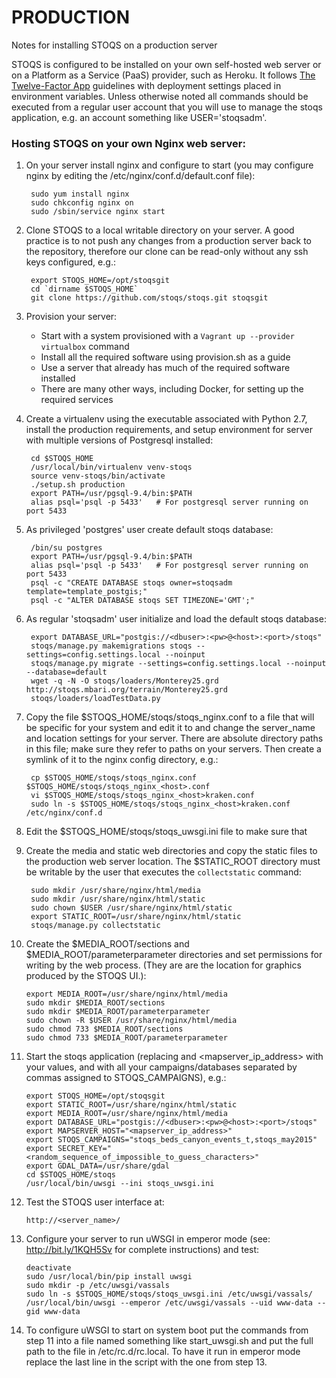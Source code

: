 PRODUCTION
==========

Notes for installing STOQS on a production server

STOQS is configured to be installed on your own self-hosted web server or on a 
Platform as a Service (PaaS) provider, such as Heroku. It follows
[The Twelve-Factor App](http://12factor.net/) guidelines with deployment 
settings placed in environment variables.  Unless otherwise noted all commands
should be executed from a regular user account that you will use to manage
the stoqs application, e.g. an account something like USER='stoqsadm'.

### Hosting STOQS on your own Nginx web server:

1. On your server install nginx and configure to start (you may configure nginx
   by editing the /etc/nginx/conf.d/default.conf file):

        sudo yum install nginx
        sudo chkconfig nginx on
        sudo /sbin/service nginx start

2. Clone STOQS to a local writable directory on your server. A good practice
   is to not push any changes from a production server back to the repository,
   therefore our clone can be read-only without any ssh keys configured, e.g.:

        export STOQS_HOME=/opt/stoqsgit
        cd `dirname $STOQS_HOME`
        git clone https://github.com/stoqs/stoqs.git stoqsgit

3. Provision your server: 

    * Start with a system provisioned with a `Vagrant up --provider virtualbox` command
    * Install all the required software using provision.sh as a guide
    * Use a server that already has much of the required software installed
    * There are many other ways, including Docker, for setting up the required services

4. Create a virtualenv using the executable associated with Python 2.7, install 
   the production requirements, and setup environment for server with multiple
   versions of Postgresql installed:
   
        cd $STOQS_HOME 
        /usr/local/bin/virtualenv venv-stoqs
        source venv-stoqs/bin/activate
        ./setup.sh production
        export PATH=/usr/pgsql-9.4/bin:$PATH
        alias psql='psql -p 5433'   # For postgresql server running on port 5433

5. As privileged 'postgres' user create default stoqs database:

        /bin/su postgres
        export PATH=/usr/pgsql-9.4/bin:$PATH
        alias psql='psql -p 5433'   # For postgresql server running on port 5433
        psql -c "CREATE DATABASE stoqs owner=stoqsadm template=template_postgis;"
        psql -c "ALTER DATABASE stoqs SET TIMEZONE='GMT';"

6. As regular 'stoqsadm' user initialize and load the default stoqs database:

        export DATABASE_URL="postgis://<dbuser>:<pw>@<host>:<port>/stoqs"
        stoqs/manage.py makemigrations stoqs --settings=config.settings.local --noinput
        stoqs/manage.py migrate --settings=config.settings.local --noinput --database=default
        wget -q -N -O stoqs/loaders/Monterey25.grd http://stoqs.mbari.org/terrain/Monterey25.grd
        stoqs/loaders/loadTestData.py

7. Copy the file $STOQS_HOME/stoqs/stoqs_nginx.conf to a file that will be
   specific for your system and edit it to and change the server_name
   and location settings for your server.  There are absolute directory paths in 
   this file; make sure they refer to paths on your servers.  Then create a
   symlink of it to the nginx config directory, e.g.:

        cp $STOQS_HOME/stoqs/stoqs_nginx.conf $STOQS_HOME/stoqs/stoqs_nginx_<host>.conf
        vi $STOQS_HOME/stoqs/stoqs_nginx_<host>kraken.conf
        sudo ln -s $STOQS_HOME/stoqs/stoqs_nginx_<host>kraken.conf /etc/nginx/conf.d

8. Edit the $STOQS_HOME/stoqs/stoqs_uwsgi.ini file to make sure that 


9. Create the media and static web directories and copy the static files to the 
   production web server location. The $STATIC_ROOT directory must be writable 
   by the user that executes the `collectstatic` command:

        sudo mkdir /usr/share/nginx/html/media
        sudo mkdir /usr/share/nginx/html/static
        sudo chown $USER /usr/share/nginx/html/static
        export STATIC_ROOT=/usr/share/nginx/html/static
        stoqs/manage.py collectstatic

10. Create the $MEDIA_ROOT/sections and $MEDIA_ROOT/parameterparameter
    directories and set permissions for writing by the web process. 
    (They are are the location for graphics produced by the STOQS UI.):

        export MEDIA_ROOT=/usr/share/nginx/html/media
        sudo mkdir $MEDIA_ROOT/sections
        sudo mkdir $MEDIA_ROOT/parameterparameter
        sudo chown -R $USER /usr/share/nginx/html/media
        sudo chmod 733 $MEDIA_ROOT/sections
        sudo chmod 733 $MEDIA_ROOT/parameterparameter


11. Start the stoqs application (replacing <dbuser> <pw> <host> <port> and
    <mapserver_ip_address> with your values, and with all your 
    campaigns/databases separated by commas assigned to STOQS_CAMPAIGNS), e.g.:

        export STOQS_HOME=/opt/stoqsgit
        export STATIC_ROOT=/usr/share/nginx/html/static
        export MEDIA_ROOT=/usr/share/nginx/html/media
        export DATABASE_URL="postgis://<dbuser>:<pw>@<host>:<port>/stoqs"
        export MAPSERVER_HOST="<mapserver_ip_address>"
        export STOQS_CAMPAIGNS="stoqs_beds_canyon_events_t,stoqs_may2015"
        export SECRET_KEY="<random_sequence_of_impossible_to_guess_characters>"
        export GDAL_DATA=/usr/share/gdal
        cd $STOQS_HOME/stoqs
        /usr/local/bin/uwsgi --ini stoqs_uwsgi.ini

12. Test the STOQS user interface at:

        http://<server_name>/

13. Configure your server to run uWSGI in emperor mode (see: http://bit.ly/1KQH5Sv
    for complete instructions) and test:

        deactivate
        sudo /usr/local/bin/pip install uwsgi
        sudo mkdir -p /etc/uwsgi/vassals
        sudo ln -s $STOQS_HOME/stoqs/stoqs_uwsgi.ini /etc/uwsgi/vassals/
        /usr/local/bin/uwsgi --emperor /etc/uwsgi/vassals --uid www-data --gid www-data

14. To configure uWSGI to start on system boot put the commands from step 11 into 
    a file named something like start_uwsgi.sh and put the full path to the file
    in /etc/rc.d/rc.local.  To have it run in emperor mode replace the last line
    in the script with the one from step 13.
